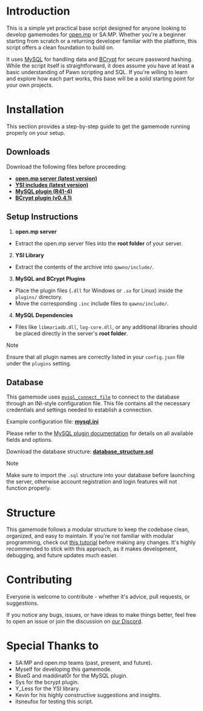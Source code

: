# Introduction

This is a simple yet practical base script designed for anyone looking to develop gamemodes for [open.mp](https://open.mp/) or SA:MP.  Whether you're a beginner starting from scratch or a returning developer familiar with the platform, this script offers a clean foundation to build on.

It uses [MySQL](https://github.com/pBlueG/SA-MP-MySQL) for handling data and [BCrypt](https://github.com/Sreyas-Sreelal/samp-bcrypt) for secure password hashing.  While the script itself is straightforward, it does assume you have at least a basic understanding of Pawn scripting and SQL.  If you're willing to learn and explore how each part works, this base will be a solid starting point for your own projects.

# Installation

This section provides a step-by-step guide to get the gamemode running properly on your setup.

## Downloads

Download the following files before proceeding:
* **[open.mp server (latest version)](https://github.com/openmultiplayer/open.mp/releases/latest)**
* **[YSI includes (latest version)](https://github.com/pawn-lang/YSI-Includes/releases/latest)**
* **[MySQL plugin (R41-4)](https://github.com/pBlueG/SA-MP-MySQL/releases/tag/R41-4)**
* **[BCrypt plugin (v0.4.1)](https://github.com/Sreyas-Sreelal/samp-bcrypt/releases/tag/0.4.1)**

## Setup Instructions

1. **open.mp server**
- Extract the open.mp server files into the **root folder** of your server.

2. **YSI Library**
- Extract the contents of the archive into `qawno/include/`.

3. **MySQL and BCrypt Plugins**
- Place the plugin files (`.dll` for Windows or `.so` for Linux) inside the `plugins/` directory.
- Move the corresponding `.inc` include files to `qawno/include/`.

4. **MySQL Dependencies**
- Files like `libmariadb.dll`, `log-core.dll`, or any additional libraries should be placed directly in the server's **root folder**.

> [!NOTE]
> Ensure that all plugin names are correctly listed in your `config.json` file under the `plugins` setting.

## Database

This gamemode uses [`mysql_connect_file`](https://github.com/pBlueG/SA-MP-MySQL/wiki#mysql_connect_file) to connect to the database through an INI-style configuration file.  This file contains all the necessary credentials and settings needed to establish a connection.

Example configuration file:
**[mysql.ini](https://github.com/midosvt/omp-base-script/blob/master/mysql.ini)**

Please refer to the [MySQL plugin documentation](https://github.com/pBlueG/SA-MP-MySQL/wiki#mysql_connect_file) for details on all available fields and options.

Download the database structure:
**[database_structure.sql](https://github.com/midosvt/omp-base-script/blob/master/database_structure.sql)**

> [!NOTE]
> Make sure to import the `.sql` structure into your database before launching the server, otherwise account registration and login features will not function properly.

# Structure

This gamemode follows a modular structure to keep the codebase clean, organized, and easy to maintain.  If you're not familiar with modular programming, check out [this tutorial](https://sampforum.blast.hk/showthread.php?tid=597338&highlight=Modular+programming) before making any changes.  It's highly recommended to stick with this approach, as it makes development, debugging, and future updates much easier.

# Contributing

Everyone is welcome to contribute - whether it's advice, pull requests, or suggestions.

If you notice any bugs, issues, or have ideas to make things better, feel free to open an issue or join the discussion on [our Discord](https://discord.gg/samp).

# Special Thanks to
- SA:MP and open.mp teams (past, present, and future).
- Myself for developing this gamemode.
- BlueG and maddinat0r for the MySQL plugin.
- Sys for the bcrypt plugin.
- Y_Less for the YSI library.
- Kevin for his highly constructive suggestions and insights.
- itsneufox for testing this script.